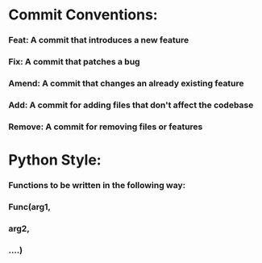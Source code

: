
# Commit Conventions:
### Feat: A commit that introduces a new feature
### Fix: A commit that patches a bug
### Amend: A commit that changes an already existing feature
### Add: A commit for adding files that don't affect the codebase
### Remove: A commit for removing files or features

# Python Style:
### Functions to be written in the following way:
### Func(arg1,
###      arg2,
###      ....)
